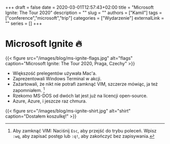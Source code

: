 +++ 
draft = false
date = 2020-03-01T12:57:43+02:00
title = "Microsoft Ignite: The Tour 2020"
description = ""
slug = ""
authors = ["Kamil"]
tags = ["conference","microsoft","trip"]
categories = ["Wydarzenie"]
externalLink = ""
series = []
+++

# Microsoft Ignite 🔥

{{< figure src="/images/blog/ms-ignite-flags.jpg" alt="flags" caption="Microsoft Ignite: The Tour 2020, Praga, Czechy" >}}

* Większość prelegentów używała Mac'a.
* Zaprezentowali Windows Terminal w akcji.
* Zażartowali, że nikt nie potrafi zamknąć VIM, szczerze mówiąc, ja też zapomniałem. [^1]
* Rzekomo MS-DOS od dwóch lat jest już na licencji open-source.
* Azure, Azure, i jeszcze raz chmura.

{{< figure src="/images/blog/ms-ignite-shirt.jpg" alt="shirt" caption="Dostałem koszulkę!" >}}

[^1]: Aby zamknąć VIM: Naciśnij `Esc`, aby przejść do trybu poleceń. Wpisz `:wq`, aby zapisać postęp lub `:q!`, aby zakończyć bez zapisywania.